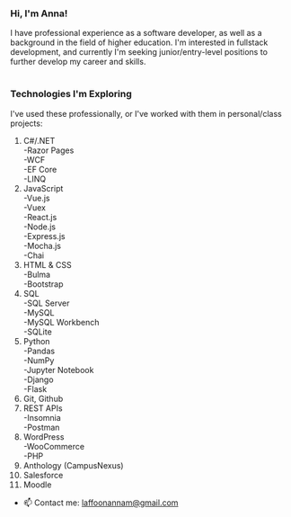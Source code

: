 ### Hi, I'm Anna! 
I have professional experience as a software developer, as well as a background in the field of higher education.
I'm interested in fullstack development, and currently I'm seeking junior/entry-level positions to further develop my career and skills.  
#   
### Technologies I'm Exploring
  
I've used these professionally, or I've worked with them in personal/class projects:

1. C#/.NET  
   -Razor Pages  
   -WCF  
   -EF Core  
   -LINQ  
2. JavaScript  
   -Vue.js  
   -Vuex  
   -React.js  
   -Node.js  
   -Express.js  
   -Mocha.js  
   -Chai  
3. HTML & CSS  
   -Bulma  
   -Bootstrap  
4. SQL  
   -SQL Server  
   -MySQL  
   -MySQL Workbench  
   -SQLite  
5. Python  
   -Pandas  
   -NumPy  
   -Jupyter Notebook  
   -Django  
   -Flask  
6. Git, Github  
7. REST APIs  
   -Insomnia  
   -Postman  
8. WordPress  
   -WooCommerce  
   -PHP  
9. Anthology (CampusNexus)  
10. Salesforce  
11. Moodle  
   

- 📫 Contact me: [laffoonannam@gmail.com](mailto:laffoonannam@gmail.com)
